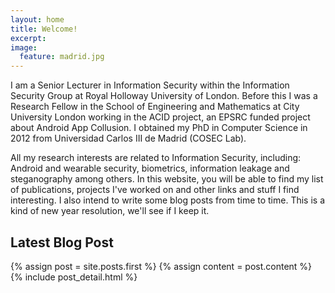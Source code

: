 ```yaml
---
layout: home
title: Welcome!
excerpt:
image:
  feature: madrid.jpg
---
```


I am a Senior Lecturer in Information Security within the Information Security Group at Royal Holloway University of London.  Before this I was a Research Fellow in the School of Engineering and Mathematics at City University London working in the ACID project, an EPSRC funded project about Android App Collusion. I obtained my PhD in Computer Science in 2012 from Universidad Carlos III de Madrid (COSEC Lab).

All my research interests are related to Information Security, including: Android and wearable security, biometrics, information leakage and steganography among others. In this website, you will be able to find my list of publications, projects I've worked on and other links and stuff I find interesting. I also intend to write some blog posts from time to time. This is a kind of new year resolution, we'll see if I keep it.

## Latest Blog Post

<div class="blog-index">  
  {% assign post = site.posts.first %}
  {% assign content = post.content %}
  {% include post_detail.html %}
</div>

